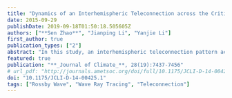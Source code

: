 ```yaml
---
title: "Dynamics of an Interhemispheric Teleconnection across the Critical Latitude through a Southerly Duct during Boreal Winter"
date: 2015-09-29
publishDate: 2019-09-18T01:50:18.505605Z
authors: ["**Sen Zhao**", "Jianping Li", "Yanjie Li"]
first_author: true
publication_types: ["2"]
abstract: "In this study, an interhemispheric teleconnection pattern across the critical latitude from southern Africa through South Asia to the North Pacific was revealed in boreal winter monthly averaged 250-hPa streamfunction fields obtained from both the 40-yr ECMWF Re-Analysis (ERA-40) and the NCEP–NCAR reanalysis data from 1957/58 to 2001/02. Classical Rossby wave theory for zonally varying flow in which the effects of the basic-state meridional wind are ignored predicts that stationary Rossby waves cannot propagate across easterlies. To elucidate the underlying mechanisms responsible for this interhemispheric teleconnection, the theoretical basis for stationary wave propagation across the critical latitude is considered, taking into account meridional ambient flow. The theoretical results suggest that the southerly flow over East Africa, the western Indian Ocean, and South Asia creates a path for the northward propagation of stationary waves across the critical latitude. Stationary wavenumber and group velocity analysis, ray tracing, and simple model experiments applied to nearly realistic boreal winter mean flows confirm that disturbances excited in southern Africa and the western Indian Ocean can propagate across the critical latitude to South Asia through the southerly duct and then continue downstream along the North African–Asian subtropical jet."
featured: true
publication: "**_Journal of Climate_**, 28(19):7437-7456"
# url_pdf: "http://journals.ametsoc.org/doi/full/10.1175/JCLI-D-14-00425.1"
doi: "10.1175/JCLI-D-14-00425.1"
tags: ["Rossby Wave", "Wave Ray Tracing", "Teleconnection"]
---
```


